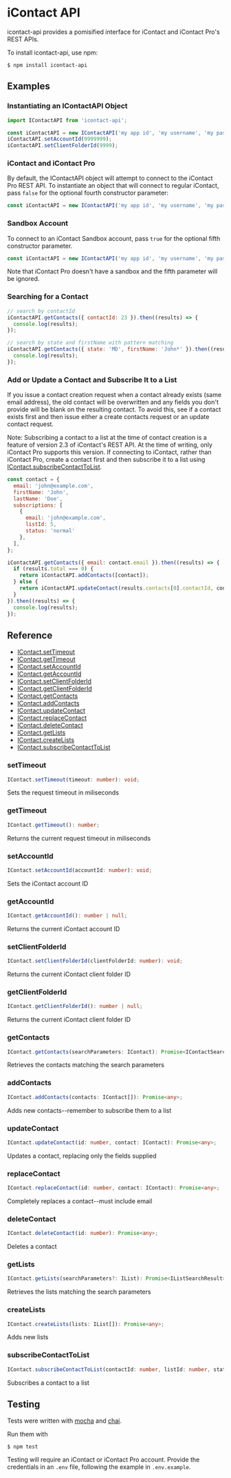 # iContact API

icontact-api provides a pomisified interface for iContact and iContact Pro's REST APIs.

To install icontact-api, use npm:

```
$ npm install icontact-api
```

## Examples

### Instantiating an IContactAPI Object

```javascript
import IContactAPI from 'icontact-api';

const iContactAPI = new IContactAPI('my app id', 'my username', 'my password');
iContactAPI.setAccountId(9999999);
iContactAPI.setClientFolderId(9999);
```

### iContact and iContact Pro

By default, the IContactAPI object will attempt to connect to the iContact Pro REST API. To instantiate an object that will connect to regular iContact, pass `false` for the optional fourth constructor parameter:

```javascript
const iContactAPI = new IContactAPI('my app id', 'my username', 'my password', false);
```

### Sandbox Account

To connect to an iContact Sandbox account, pass `true` for the optional fifth constructor parameter.

```javascript
const iContactAPI = new IContactAPI('my app id', 'my username', 'my password', false, true);
```

Note that iContact Pro doesn't have a sandbox and the fifth parameter will be ignored.

### Searching for a Contact

```javascript
// search by contactId
iContactAPI.getContacts({ contactId: 23 }).then((results) => {
  console.log(results);
});

// search by state and firstName with pattern matching
iContactAPI.getContacts({ state: 'MD', firstName: 'John*' }).then((results) => {
  console.log(results);
});
```

### Add or Update a Contact and Subscribe It to a List

If you issue a contact creation request when a contact already exists (same email address), the old contact will be overwritten and any fields you don't provide will be blank on the resulting contact. To avoid this, see if a contact exists first and then issue either a create contacts request or an update contact request.

Note: Subscribing a contact to a list at the time of contact creation is a feature of version 2.3 of iContact's REST API. At the time of writing, only iContact Pro supports this version. If connecting to iContact, rather than iContact Pro, create a contact first and then subscribe it to a list using [IContact.subscribeContactToList](#subscribecontacttolist).

```javascript
const contact = {
  email: 'john@example.com',
  firstName: 'John',
  lastName: 'Doe',
  subscriptions: [
    {
      email: 'john@example.com',
      listId: 5,
      status: 'normal'
    },
  ],
};

iContactAPI.getContacts({ email: contact.email }).then((results) => {
  if (results.total === 0) {
    return iContactAPI.addContacts([contact]);
  } else {
    return iContactAPI.updateContact(results.contacts[0].contactId, contact);
  }
}).then((results) => {
  console.log(results);
});
```

## Reference

* [IContact.setTimeout](#settimeout)
* [IContact.getTimeout](#gettimeout)
* [IContact.setAccountId](#setaccountid)
* [IContact.getAccountId](#getaccountid)
* [IContact.setClientFolderId](#setclientfolderid)
* [IContact.getClientFolderId](#getclientfolderid)
* [IContact.getContacts](#getcontacts)
* [IContact.addContacts](#addcontacts)
* [IContact.updateContact](#updatecontact)
* [IContact.replaceContact](#replacecontact)
* [IContact.deleteContact](#deletecontact)
* [IContact.getLists](#getlists)
* [IContact.createLists](#createlists)
* [IContact.subscribeContactToList](#subscribecontacttolist)

### setTimeout

```typescript
IContact.setTimeout(timeout: number): void;
```
Sets the request timeout in miliseconds

### getTimeout

```typescript
IContact.getTimeout(): number;
```
Returns the current request timeout in miliseconds

### setAccountId
```typescript
IContact.setAccountId(accountId: number): void;
```
Sets the iContact account ID

### getAccountId
```typescript
IContact.getAccountId(): number | null;
```
Returns the current iContact account ID

### setClientFolderId

```typescript
IContact.setClientFolderId(clientFolderId: number): void;
```
Returns the current iContact client folder ID

### getClientFolderId

```typescript
IContact.getClientFolderId(): number | null;
```
Returns the current iContact client folder ID

### getContacts

```typescript
IContact.getContacts(searchParameters: IContact): Promise<IContactSearchResult>;
```
Retrieves the contacts matching the search parameters

### addContacts

```typescript
IContact.addContacts(contacts: IContact[]): Promise<any>;
```
Adds new contacts--remember to subscribe them to a list

### updateContact

```typescript
IContact.updateContact(id: number, contact: IContact): Promise<any>;
```
Updates a contact, replacing only the fields supplied

### replaceContact

```typescript
IContact.replaceContact(id: number, contact: IContact): Promise<any>;
```
Completely replaces a contact--must include email

### deleteContact

```typescript
IContact.deleteContact(id: number): Promise<any>;
```
Deletes a contact

### getLists

```typescript
IContact.getLists(searchParameters?: IList): Promise<IListSearchResult>;
```
Retrieves the lists matching the search parameters

### createLists

```typescript
IContact.createLists(lists: IList[]): Promise<any>;
```
Adds new lists

### subscribeContactToList

```typescript
IContact.subscribeContactToList(contactId: number, listId: number, status?: IListStatus): Promise<any>;
```
Subscribes a contact to a list

## Testing

Tests were written with [mocha](https://www.npmjs.com/package/mocha) and [chai](https://www.npmjs.com/package/chai).

Run them with

```
$ npm test
```

Testing will require an iContact or iContact Pro account. Provide the credentials in an `.env` file, following the example in `.env.example`.
